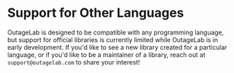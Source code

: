 # Support for Other Languages

OutageLab is designed to be compatible with any programming language, but support for official libraries is currently limited while OutageLab is in early development. If you'd like to see a new library created for a particular language, or if you'd like to be a maintainer of a library, reach out at `support@outagelab.com` to share your interest!
